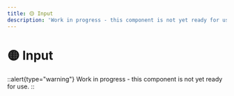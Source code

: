 ```yaml
---
title: 🟡 Input
description: 'Work in progress - this component is not yet ready for use.'
---
```


# 🟡 Input

::alert{type="warning"}
Work in progress - this component is not yet ready for use.
::
